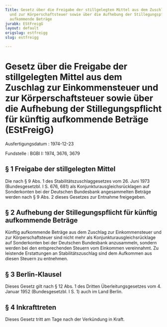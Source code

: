 ```yaml
---
Title: Gesetz über die Freigabe der stillgelegten Mittel aus dem Zuschlag zur Einkommensteuer
  und zur Körperschaftsteuer sowie über die Aufhebung der Stillegungspflicht für künftig
  aufkommende Beträge
jurabk: EStFreigG
layout: default
origslug: estfreigg
slug: estfreigg

---
```


# Gesetz über die Freigabe der stillgelegten Mittel aus dem Zuschlag zur Einkommensteuer und zur Körperschaftsteuer sowie über die Aufhebung der Stillegungspflicht für künftig aufkommende Beträge (EStFreigG)

Ausfertigungsdatum
:   1974-12-23

Fundstelle
:   BGBl I: 1974, 3676, 3679



## § 1 Freigabe der stillgelegten Mittel

Die nach § 9 Abs. 1 des Stabilitätszuschlaggesetzes vom 26. Juni 1973 (Bundesgesetzbl. I S. 676, 681) als Konjunkturausgleichsrücklagen auf Sonderkonten bei der Deutschen Bundesbank angesammelten Beträge werden nach § 9 Abs. 2 dieses Gesetzes zur Entnahme freigegeben.


## § 2 Aufhebung der Stillegungspflicht für künftig aufkommende Beträge

Künftig aufkommende Beträge aus dem Zuschlag zur Einkommensteuer und zur Körperschaftsteuer sind nicht mehr als Konjunkturausgleichsrücklage auf Sonderkonten bei der Deutschen Bundesbank anzusammeln, sondern werden bei den entsprechenden Steuern vom Einkommen vereinnahmt. Zu leistende Erstattungen an Stabilitätszuschlag sind dem Aufkommen aus diesen Steuern zu entnehmen.


## § 3 Berlin-Klausel

Dieses Gesetz gilt nach § 12 Abs. 1 des Dritten Überleitungsgesetzes vom 4. Januar 1952 (Bundesgesetzbl. I S. 1) auch im Land Berlin.


## § 4 Inkrafttreten

Dieses Gesetz tritt am Tage nach der Verkündung in Kraft.

